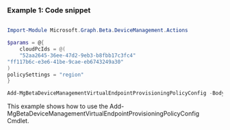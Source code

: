 ### Example 1: Code snippet

```powershell

Import-Module Microsoft.Graph.Beta.DeviceManagement.Actions

$params = @{
	cloudPcIds = @(
	"52aa2645-36ee-47d2-9eb3-b8fbb17c3fc4"
"ff117b6c-e3e6-41be-9cae-eb6743249a30"
)
policySettings = "region"
}

Add-MgBetaDeviceManagementVirtualEndpointProvisioningPolicyConfig -BodyParameter $params

```
This example shows how to use the Add-MgBetaDeviceManagementVirtualEndpointProvisioningPolicyConfig Cmdlet.

